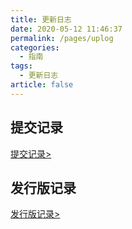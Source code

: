 ```yaml
---
title: 更新日志
date: 2020-05-12 11:46:37
permalink: /pages/uplog
categories: 
  - 指南
tags: 
  - 更新日志
article: false
---
```


## 提交记录
[提交记录>](https://gitee.com/skyselang/yylAdmin/commits/master)

## 发行版记录
[发行版记录>](https://gitee.com/skyselang/yylAdmin/releases)
